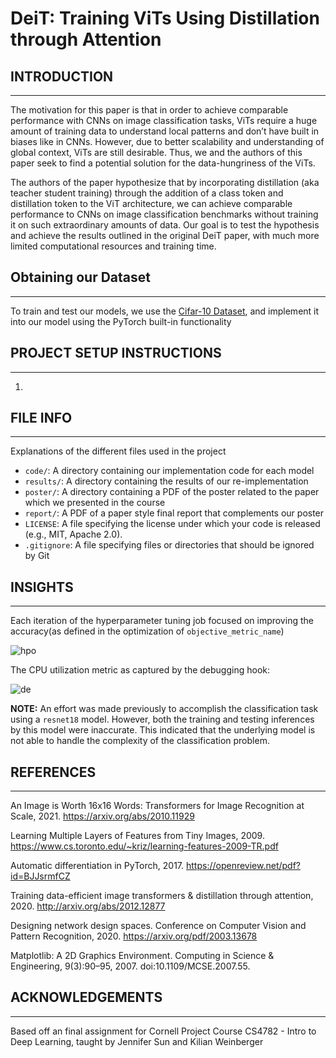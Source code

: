 # DeiT: Training ViTs Using Distillation through Attention

## INTRODUCTION
-----------------------------------------------------------------------------------------------------

The motivation for this paper is that in order to achieve comparable performance with CNNs on image classification tasks, ViTs require a huge amount of training data to understand local patterns and don’t have built in biases like in CNNs. However, due to better scalability and understanding of global context, ViTs are still desirable. Thus, we and the authors of this paper seek to find a potential solution for the data-hungriness of the ViTs.

The authors of the paper hypothesize that by incorporating distillation (aka teacher student training) through the addition of a class token and distillation token to the ViT architecture, we can achieve comparable performance to CNNs on image classification benchmarks without training it on such extraordinary amounts of data. Our goal is to test the hypothesis and achieve the results outlined in the original DeiT paper, with much more limited computational resources and training time. 

## Obtaining our Dataset
-----------------------------------------------------------------------------------------------------
To train and test our models, we use the [Cifar-10 Dataset](https://www.cs.toronto.edu/~kriz/cifar.html ), and implement it into our model using the PyTorch built-in functionality

## PROJECT SETUP INSTRUCTIONS
-----------------------------------------------------------------------------------------------------

1) 

## FILE INFO
-----------------------------------------------------------------------------------------------------

Explanations of the different files used in the project
* `code/`: A directory containing our implementation code for each model 
* `results/`: A directory containing the results of our re-implementation
* `poster/`: A directory containing a PDF of the poster related to the paper which we presented in the course
* `report/`: A PDF of a paper style final report that complements our poster
* `LICENSE`: A file specifying the license under which your code is released (e.g., MIT,
Apache 2.0).
* `.gitignore`: A file specifying files or directories that should be ignored by Git

    
## INSIGHTS
-----------------------------------------------------------------------------------------------------
Each iteration of the hyperparameter tuning job focused on improving the accuracy(as defined in the optimization of `objective_metric_name`)

![hpo](images/Status%20of%20hyperparameter%20Tuning%20Jobs.png)

The CPU utilization metric as captured by the debugging hook:

![de](images/CPU%20Utilization.png)


**NOTE:** An effort was made previously to accomplish the classification task using a `resnet18` model. However, both the training and testing inferences by this model were inaccurate. This indicated that the underlying model is not able to handle the complexity of the classification problem.



## REFERENCES
-----------------------------------------------------------------------------------------------------
An Image is Worth 16x16 Words: Transformers for Image Recognition at Scale, 2021. https://arxiv.org/abs/2010.11929

Learning Multiple Layers of Features from Tiny Images, 2009. https://www.cs.toronto.edu/~kriz/learning-features-2009-TR.pdf 

Automatic differentiation in PyTorch, 2017. https://openreview.net/pdf?id=BJJsrmfCZ

Training data-efficient image transformers & distillation through attention, 2020. http://arxiv.org/abs/2012.12877  

Designing network design spaces. Conference on Computer Vision and Pattern Recognition, 2020. https://arxiv.org/pdf/2003.13678

Matplotlib: A 2D Graphics Environment. Computing in Science & Engineering, 9(3):90–95, 2007. doi:10.1109/MCSE.2007.55. 


## ACKNOWLEDGEMENTS
-----------------------------------------------------------------------------------------------------

Based off an final assignment for Cornell Project Course CS4782 - Intro to Deep Learning, taught by Jennifer Sun and Kilian Weinberger 

